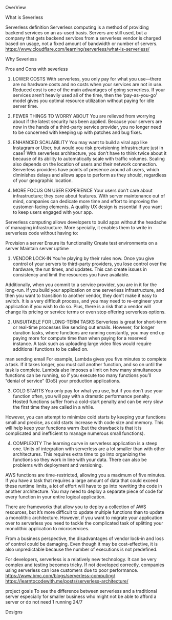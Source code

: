 OverView

What is Severless

Serverless definition
Serverless computing is a method of providing backend services on an as-used basis. Servers are still used, but a company that gets backend services from a serverless vendor is charged based on usage, not a fixed amount of bandwidth or number of servers.
https://www.cloudflare.com/learning/serverless/what-is-serverless/

Why Severless


Pros and Cons with severless
1. LOWER COSTS
With serverless, you only pay for what you use—there are no hardware costs and no costs when your services are not in use. Reduced cost is one of the main advantages of going serverless. If your services aren’t heavily used all of the time, then the  ‘pay-as-you-go’ model gives you optimal resource utilization without paying for idle server time.

2. FEWER THINGS TO WORRY ABOUT
You are relieved from worrying about if the latest security has been applied. Because your servers are now in the hands of a third-party service provider, you no longer need to be concerned with keeping up with patches and bug fixes.

3. ENHANCED SCALABILITY
You may want to build a viral app like Instagram or Uber, but would you risk provisioning infrastructure just in case? With serverless architecture, you don’t have to think twice about it because of its ability to automatically scale with traffic volumes. Scaling also depends on the location of users and their network connection. Serverless providers have points of presence around all users, which diminishes delays and allows apps to perform as they should, regardless of your geographic location.

4. MORE FOCUS ON USER EXPERIENCE
Your users don’t care about infrastructure; they care about features. With server maintenance out of mind, companies can dedicate more time and effort to improving the customer-facing elements. A quality UX design is essential if you want to keep users engaged with your app.

Serverless computing allows developers to build apps without the headache of managing infrastructure. More specially, it enables them to write in serverless code without having to:

Provision a server
Ensure its functionality
Create test environments on a server
Maintain server uptime

1. VENDOR LOCK-IN
You’re playing by their rules now. Once you give control of your servers to third-party providers, you lose control over the hardware, the run times, and updates. This can create issues in consistency and limit the resources you have available.

Additionally, when you commit to a service provider, you are in it for the long-run. If you build your application on one serverless infrastructure, and then you want to transition to another vendor, they don’t make it easy to switch. It is a very difficult process, and you may need to re-engineer your application if you wish to do so. Plus, there is a risk that a vendor will change its pricing or service terms or even stop offering serverless options.

2. UNSUITABLE FOR LONG-TERM TASKS
Serverless is great for short-term or real-time processes like sending out emails. However, for longer duration tasks, where functions are running constantly, you may end up paying more for compute time than when paying for a reserved instance. A task such as uploading large video files would require additional functions to be called on.

man sending email
For example, Lambda gives you five minutes to complete a task. If it takes longer, you must call another function, and so on until the task is complete. Lambda also imposes a limit on how many simultaneous functions can be running, so if you execute too many functions you’ll “denial of service” (DoS) your production applications.

3. COLD STARTS
You only pay for what you use, but if you don’t use your function often, you will pay with a dramatic performance penalty. Hosted functions suffer from a cold-start penalty and can be very slow the first time they are called in a while.

However, you can attempt to minimize cold starts by keeping your functions small and precise, as cold starts increase with code size and memory. This will help keep your functions warm (but the drawback is that it is complicated and inefficient to manage numerous small functions).

4. COMPLEXITY
The learning curve in serverless application is a steep one. Units of integration with serverless are a lot smaller than with other architectures. This requires extra time to go into organizing the functions so they work in line with your data. There can also be problems with deployment and versioning.

AWS functions are time-restricted, allowing you a maximum of five minutes. If you have a task that requires a large amount of data that could exceed these runtime limits, a lot of effort will have to go into rewriting the code in another architecture. You may need to deploy a separate piece of code for every function in your entire logical application.

There are frameworks that allow you to deploy a collection of AWS resources, but it’s more difficult to update multiple functions than to update a monolithic architecture. However, if you want to migrate your application over to serverless you need to tackle the complicated task of splitting your monolithic application to microservices.


From a business perspective, the disadvantages of vendor lock-in and loss of control could be damaging. Even though it may be cost-effective, it is also unpredictable because the number of executions is not predefined.

For developers, serverless is a relatively new technology. It can be very complex and testing becomes tricky. If not developed correctly, companies using serverless can lose customers due to poor performance.
https://www.bmc.com/blogs/serverless-computing/
https://learntocodewith.me/posts/serverless-architecture/

project goals 
To see the difference between serverless and a traditional server especially for smaller business who might not be able to afford a server or do not need 1 running 24/7

Designs
